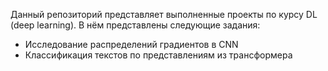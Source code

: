 Данный репозиторий представляет выполненные проекты по курсу DL (deep learning). В нём представлены следующие задания:

-  Исследование распределений градиентов в CNN
-  Классификация текстов по представлениям из трансформера
